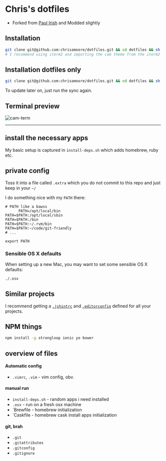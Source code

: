 # Chris's dotfiles
- Forked from [Paul Irish](https://github.com/paulirish/dotfiles) and Modded slightly


## Installation 

```bash
git clone git@github.com:chrisamoore/dotfiles.git && cd dotfiles && sh ./install_deps.sh
# I recommend using iterm2 and importing the cam theme from the iterm2 dir in the repo
```

## Installation dotfiles only

```bash
git clone git@github.com:chrisamoore/dotfiles.git && cd dotfiles && sh ./sync_dotfiles.sh
```

To update later on, just run the sync again.

## Terminal preview
![cam-term](http://camdesigns.net/images/term-cam.png)


<hr>


## install the necessary apps

My basic setup is captured in `install-deps.sh` which adds homebrew, ruby etc.

## private config

Toss it into a file called `.extra` which you do not commit to this repo and just keep in your `~/`

I do something nice with my `PATH` there:

```shell
# PATH like a bawss
      PATH=/opt/local/bin
PATH=$PATH:/opt/local/sbin
PATH=$PATH:/bin
PATH=$PATH:~/.rvm/bin
PATH=$PATH:~/code/git-friendly
# ...

export PATH
```

### Sensible OS X defaults

When setting up a new Mac, you may want to set some sensible OS X defaults:

```bash
./.osx
```

## Similar projects

I recommend getting a [`.jshintrc`](https://github.com/jshint/node-jshint/blob/master/.jshintrc) and [`.editorconfig`](http://editorconfig.org/) defined for all your projects.


## NPM things

```bash
npm install -g strongloop ionic yo bower
```

## overview of files

####  Automatic config
* `.vimrc`, `.vim` - vim config, obv.

#### manual run
* `install-deps.sh` - random apps i need installed
* `.osx` - run on a fresh osx machine
* `Brewfile - homebrew initialization
* `Caskfile - homebrew cask install apps initialization

#### git, brah
* `.git`
* `.gitattributes`
* `.gitconfig`
* `.gitignore`

